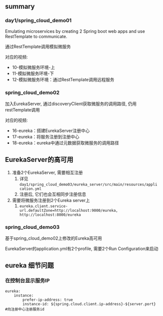 ## summary

### day1/spring_cloud_demo01

Emulating microservices by creating 2 Spring boot web apps and use RestTemplate to communicate.

通过RestTemplate调用模拟微服务

对应的视频: 

- 10-模拟微服务环境-上
- 11-模拟微服务环境-下
- 12-模拟微服务环境：通过RestTemplate调用远程服务

### spring_cloud_demo02

加入EurekaServer, 通过discoveryClient获取微服务的调用路径, 仍用restTemplate调用

对应的视频: 

- 16-eureka：搭建EurekaServer注册中心
- 17-eureka：将服务注册到注册中心
- 18-eureka：eureka中通过元数据获取微服务的调用路径

## EurekaServer的高可用

1. 准备2个EurekaServer, 需要相互注册
   1. 详见`day1/spring_cloud_demo03/eureka_server/src/main/resources/application.yml`
   2. 注册后, 它们也会互相同步注册信息
2. 需要将微服务注册到2个Eureka server上
   1. `eureka.client.service-url.defaultZone=http://localhost:9000/eureka, http://localhost:8000/eureka`

### spring_cloud_demo03

基于spring_cloud_demo02上修改的Eureka高可用 

EurekaServer的application.yml有2个profile, 需要2个Run Configuration来启动

## eureka 细节问题

### 在控制台显示服务IP

```
eureka:
	instance:
		prefer-ip-address: true
		instance-id: ${spring.cloud.client.ip-address}-${server.port} #向注册中心注册服务id
```

